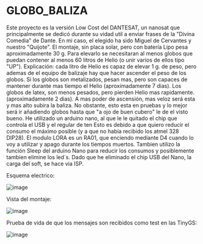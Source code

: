 # GLOBO_BALIZA

Este proyecto es la versión Low Cost del DANTESAT, un nanosat que principalmente se dedicó durante su vidad util a enviar frases de la "Divina Comedia" de Dante.
En mi caso, el elegido ha sido Miguel de Cervantes y nuestro "Quijote".
El montaje, sin placa solar, pero con batería Lipo pesa aproximadamente 30 g. 
Para elevarlo se necesitaran al menos globos que puedan contener al menos 60 litros de Helio (o unir varios de ellos tipo "UP").
Explicación: cada litro de Helio es capaz de elevar 1 g. de peso, pero ademas de el equipo de balizaje hay que hacer ascender el peso de los globos.
Si los globos son metalizados, pesan mas, pero son capaces de mantener durante mas tiempo el Helio (aproximadamente 7 dias).
Los globos de latex, son menos pesados, pero pierden Helio mas rapidamente. (aproximadamente 2 dias).
A mas poder de ascensión, mas veloz será esta y mas alto subira la baliza.
No obstante, esto esta en pruebas y lo mejor será ir añadiendo globos hasta que "a ojo de buen cubero" le de el visto bueno.
He utilizado un arduino nano, al que le le quitado el chip que controla el USB y el regular de ten
Esto es debido a que quiero reducir el consumo el máximo posible (y a que no había recibido los atmel 328 DIP28).
El modulo LORA es un RA01, que enciendo mediante D4 cuando lo voy a utilizar y apago durante los tiempos muertos.
Tambien utilizo la función Sleep del arduino Nano para reducir los consumos y posiblemente tambien elimine los led´s.
Dado que he eliminado el chip USB del Nano, la carga del soft, se hace via ISP.

Esquema electrico:

![image](https://user-images.githubusercontent.com/48222471/228909935-afdc4040-1626-4235-8931-c99687ae3ff5.png)

Vista del montaje:

![image](https://user-images.githubusercontent.com/48222471/228908769-51fd6307-4d74-4b01-b87f-98e461586e4d.png)

Prueba de vida de que los mensajes son recibidos como test en las TinyGS:

![image](https://user-images.githubusercontent.com/48222471/228908670-437fca5c-1ef1-4457-991f-f8e27e7f1951.png)



